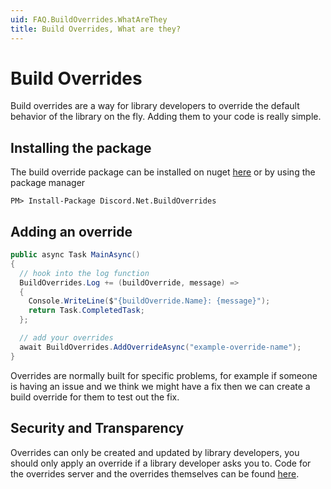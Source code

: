 ```yaml
---
uid: FAQ.BuildOverrides.WhatAreThey
title: Build Overrides, What are they?
---
```


# Build Overrides

Build overrides are a way for library developers to override the default behavior of the library on the fly. Adding them to your code is really simple.

## Installing the package

The build override package can be installed on nuget [here](https://www.nuget.org/packages/Discord.Net.BuildOverrides) or by using the package manager

```
PM> Install-Package Discord.Net.BuildOverrides
```

## Adding an override

```cs
public async Task MainAsync()
{
  // hook into the log function
  BuildOverrides.Log += (buildOverride, message) =>
  {
    Console.WriteLine($"{buildOverride.Name}: {message}");
    return Task.CompletedTask;
  };

  // add your overrides
  await BuildOverrides.AddOverrideAsync("example-override-name");
}

```

Overrides are normally built for specific problems, for example if someone is having an issue and we think we might have a fix then we can create a build override for them to test out the fix.

## Security and Transparency

Overrides can only be created and updated by library developers, you should only apply an override if a library developer asks you to.
Code for the overrides server and the overrides themselves can be found [here](https://github.com/discord-net/Discord.Net.BuildOverrides).
